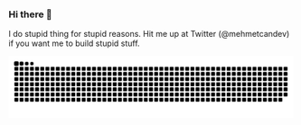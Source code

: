 ### Hi there 👋
I do stupid thing for stupid reasons. Hit me up at Twitter (@mehmetcandev) if you want me to build stupid stuff.

![Image](https://raw.githubusercontent.com/Platane/snk/output/github-contribution-grid-snake.svg)

